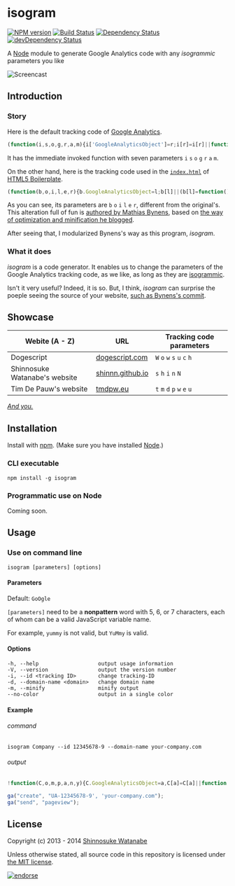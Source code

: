 # isogram

[![NPM version](https://badge.fury.io/js/isogram.svg)](http://badge.fury.io/js/isogram)
[![Build Status](https://travis-ci.org/shinnn/isogram.svg?branch=master)](https://travis-ci.org/shinnn/isogram)
[![Dependency Status](https://david-dm.org/shinnn/isogram.svg)](https://david-dm.org/shinnn/isogram)
[![devDependency Status](https://david-dm.org/shinnn/isogram/dev-status.svg)](https://david-dm.org/shinnn/isogram#info=devDependencies)

A [Node](http://nodejs.org/) module to generate Google Analytics code with any *isogrammic* parameters you like

![Screencast](https://raw.github.com/shinnn/isogram/master/demo.gif "Screencast")

## Introduction

### Story

Here is the default tracking code of [Google Analytics](https://developers.google.com/analytics/devguides/collection/analyticsjs/).

```javascript
(function(i,s,o,g,r,a,m){i['GoogleAnalyticsObject']=r;i[r]=i[r]||function(){(i[r].q=i[r].q||[]).push(arguments)},i[r].l=1*new Date();a=s.createElement(o),m=s.getElementsByTagName(o)[0];a.async=1;a.src=g;m.parentNode.insertBefore(a,m)})(window,document,'script','//www.google-analytics.com/analytics.js','ga');
```

It has the immediate invoked function with seven parameters `i` `s` `o` `g` `r` `a` `m`.

On the other hand, here is the tracking code used in the [`index.html`](https://github.com/h5bp/html5-boilerplate/blob/master/index.html) of [HTML5 Boilerplate](http://html5boilerplate.com/).

```javascript
(function(b,o,i,l,e,r){b.GoogleAnalyticsObject=l;b[l]||(b[l]=function(){(b[l].q=b[l].q||[]).push(arguments)});b[l].l=+new Date;e=o.createElement(i);r=o.getElementsByTagName(i)[0];e.src='//www.google-analytics.com/analytics.js';r.parentNode.insertBefore(e,r)}(window,document,'script','ga'));
```

As you can see, its parameters are `b` `o` `i` `l` `e` `r`, different from the original's.
This alteration full of fun is [authored by Mathias Bynens](https://github.com/h5bp/html5-boilerplate/commit/48d49e96d6db282eb9686d31ebbc5cbbbdd4d966 "Update to Google Universal Analytics"), based on [the way of optimization and minification he blogged](http://mathiasbynens.be/notes/async-analytics-snippet#universal-analytics).

After seeing that, I modularized Bynens's way as this program, *isogram*.

### What it does

*isogram* is a code generator. It enables us to change the parameters of the Google Analytics tracking code, as we like, as long as they are [isogrammic](http://en.wikipedia.org/wiki/Isogram).

Isn't it very useful? Indeed, it is so. But, I think, *isogram* can surprise the poeple seeing the source of your website, [such as Bynens's commit](https://github.com/h5bp/html5-boilerplate/commit/48d49e96d6db282eb9686d31ebbc5cbbbdd4d966#all_commit_comments "notes on commit").

## Showcase

[doge]: <http://dogescript.com/>
[shinN]: <http://shinnn.github.io/>
[tmdpw]: <http://tmdpw.eu/>

| Webite (A - Z)                | URL                       | Tracking code parameters    |
| ----------------------------- | ------------------------- | --------------------------- |
| Dogescript                    | [dogescript.com][doge]    | `W` `o` `w` `s` `u` `c` `h` |
| Shinnosuke Watanabe's website | [shinnn.github.io][shinN] | `s` `h` `i` `n` `N`         |
| Tim De Pauw's website         | [tmdpw.eu][tmdpw]         | `t` `m` `d` `p` `w` `e` `u` |

*[And you.](https://github.com/shinnn/isogram/pulls)*

## Installation

Install with [npm](https://www.npmjs.org/). (Make sure you have installed [Node](http://nodejs.org/download/).)

### CLI executable

```
npm install -g isogram
```

### Programmatic use on Node

Coming soon.

## Usage

### Use on command line

```
isogram [parameters] [options]
```

#### Parameters

Default: `GoOgle`

`[parameters]` need to be a **nonpattern** word with 5, 6, or 7 characters, each of whom can be a valid JavaScript variable name.

For example, `yummy` is not valid, but `YuMmy` is valid.

#### Options

```
-h, --help                   output usage information
-V, --version                output the version number
-i, --id <tracking ID>       change tracking-ID
-d, --domain-name <domain>   change domain name
-m, --minify                 minify output
--no-color                   output in a single color
```

#### Example

###### command

```
isogram Company --id 12345678-9 --domain-name your-company.com
```

###### output

```javascript
!function(C,o,m,p,a,n,y){C.GoogleAnalyticsObject=a,C[a]=C[a]||function(){(C[a].q=C[a].q||[]).push(arguments)},C[a].l=+new Date,n=o.createElement(m),y=o.getElementsByTagName(m)[0],n.src=p,y.parentNode.insertBefore(n,y)}(this,document,"script","//www.google-analytics.com/analytics.js","ga");

ga("create", "UA-12345678-9', 'your-company.com");
ga("send", "pageview");
```

## License

Copyright (c) 2013 - 2014 [Shinnosuke Watanabe](https://github.com/shinnn)

Unless otherwise stated, all source code in this repository is licensed under [the MIT license](./LICENSE).

[![endorse](https://api.coderwall.com/shinnn/endorsecount.png)](https://coderwall.com/shinnn)
